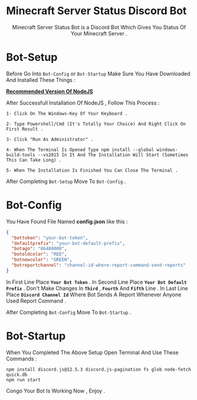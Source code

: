 # Minecraft Server Status Discord Bot

<p align="center">
    Minecraft Server Status Bot is a Discord Bot Which Gives You Status Of Your Minecraft Server .
</p>

# Bot-Setup

Before Go Into `Bot-Config` or `Bot-Startup` Make Sure You Have Downloaded And Installed These Things :

**[Recommended Version Of NodeJS](https://nodejs.org/en/)**

After Successfull Installation Of NodeJS , Follow This Process :

```
1- Click On The Windows-Key Of Your Keyboard .

2- Type Powershell/Cmd (It's Totally Your Choice) And Right Click On First Result .

3- Click "Run As Administrator" .

4- When The Terminal Is Opened Type npm install --global windows-build-tools --vs2015 In It And The Installation Will Start (Sometimes This Can Take Long) .

5- When The Installation Is Finished You Can Close The Terminal .
```

After Completing `Bot-Setup` Move To `Bot-Config` .

# Bot-Config

You Have Found File Named **config.json** like this :

```json
{
  "bottoken": "your-bot-token",
  "defaultprefix": "your-bot-default-prefix",
  "botago": "86400000",
  "botoldcolor": "RED",
  "botnewcolor": "GREEN",
  "botreportchannel": "channel-id-where-report-command-send-reports"
}
```

In First Line Place **`Your Bot Token`** .
In Second Line Place **`Your Bot Default Prefix`** .
Don't Make Changes In **`Third`** , **`Fourth`** And **`Fifth`** Line .
In Last Line Place **`Discord Channel Id`** Where Bot Sends A Report Whenever Anyone Used Report Command .

After Completing `Bot-Config` Move To `Bot-Startup` .

# Bot-Startup

When You Completed The Above Setup Open Terminal And Use These Commands :

```
npm install discord.js@12.5.3 discord.js-pagination fs glob node-fetch quick.db
npm run start
```

Congo Your Bot Is Working Now , Enjoy .
